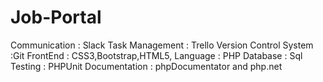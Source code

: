 # Job-Portal
Communication : Slack
Task Management : Trello
Version Control System :Git
FrontEnd : CSS3,Bootstrap,HTML5,
Language : PHP
Database : Sql
Testing : PHPUnit
Documentation : phpDocumentator and php.net
